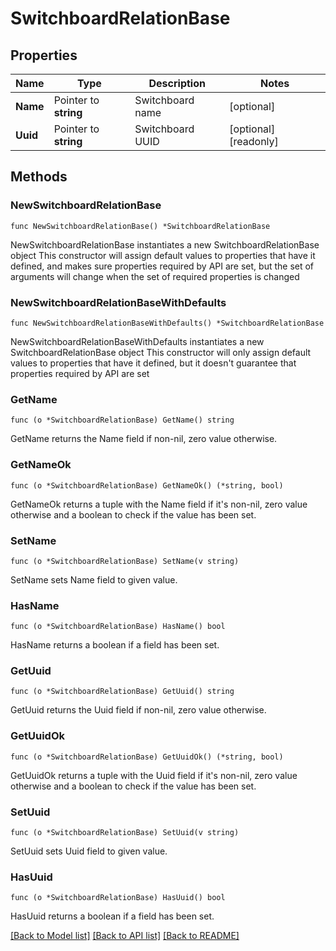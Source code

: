 # SwitchboardRelationBase

## Properties

Name | Type | Description | Notes
------------ | ------------- | ------------- | -------------
**Name** | Pointer to **string** | Switchboard name | [optional]
**Uuid** | Pointer to **string** | Switchboard UUID | [optional] [readonly]

## Methods

### NewSwitchboardRelationBase

`func NewSwitchboardRelationBase() *SwitchboardRelationBase`

NewSwitchboardRelationBase instantiates a new SwitchboardRelationBase object
This constructor will assign default values to properties that have it defined,
and makes sure properties required by API are set, but the set of arguments
will change when the set of required properties is changed

### NewSwitchboardRelationBaseWithDefaults

`func NewSwitchboardRelationBaseWithDefaults() *SwitchboardRelationBase`

NewSwitchboardRelationBaseWithDefaults instantiates a new SwitchboardRelationBase object
This constructor will only assign default values to properties that have it defined,
but it doesn't guarantee that properties required by API are set

### GetName

`func (o *SwitchboardRelationBase) GetName() string`

GetName returns the Name field if non-nil, zero value otherwise.

### GetNameOk

`func (o *SwitchboardRelationBase) GetNameOk() (*string, bool)`

GetNameOk returns a tuple with the Name field if it's non-nil, zero value otherwise
and a boolean to check if the value has been set.

### SetName

`func (o *SwitchboardRelationBase) SetName(v string)`

SetName sets Name field to given value.

### HasName

`func (o *SwitchboardRelationBase) HasName() bool`

HasName returns a boolean if a field has been set.

### GetUuid

`func (o *SwitchboardRelationBase) GetUuid() string`

GetUuid returns the Uuid field if non-nil, zero value otherwise.

### GetUuidOk

`func (o *SwitchboardRelationBase) GetUuidOk() (*string, bool)`

GetUuidOk returns a tuple with the Uuid field if it's non-nil, zero value otherwise
and a boolean to check if the value has been set.

### SetUuid

`func (o *SwitchboardRelationBase) SetUuid(v string)`

SetUuid sets Uuid field to given value.

### HasUuid

`func (o *SwitchboardRelationBase) HasUuid() bool`

HasUuid returns a boolean if a field has been set.

[[Back to Model list]](../README.md#documentation-for-models) [[Back to API list]](../README.md#documentation-for-api-endpoints) [[Back to README]](../README.md)
